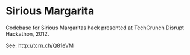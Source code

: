 Sirious Margarita
=================

Codebase for Sirious Margaritas hack presented at TechCrunch Disrupt Hackathon, 2012.

See: http://tcrn.ch/Q81eVM
